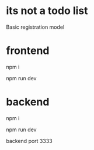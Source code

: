 # its not a todo list
Basic registration model

##

# frontend
npm i 


npm run dev

##

# backend

npm i


npm run dev


backend port 3333
##
